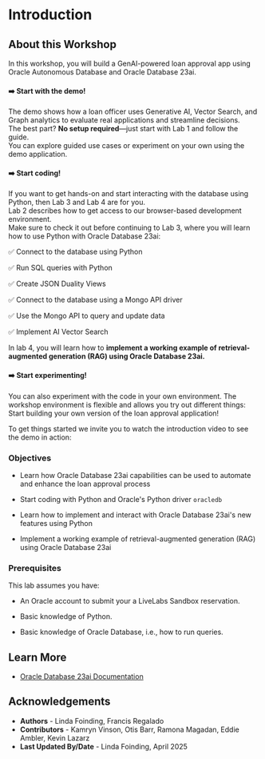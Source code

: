 # Introduction

## About this Workshop

In this workshop, you will build a GenAI-powered loan approval app using Oracle Autonomous Database and Oracle Database 23ai.

#### ➡️ **Start with the demo!**

The demo shows how a loan officer uses Generative AI, Vector Search, and Graph analytics to evaluate real applications and streamline decisions.  
The best part? **No setup required**—just start with Lab 1 and follow the guide.  
You can explore guided use cases or experiment on your own using the demo application.

#### ➡️ **Start coding!**

If you want to get hands-on and start interacting with the database using Python, then Lab 3 and Lab 4 are for you.  
Lab 2 describes how to get access to our browser-based development environment.  
Make sure to check it out before continuing to Lab 3, where you will learn how to use Python with Oracle Database 23ai:

✅ Connect to the database using Python

✅ Run SQL queries with Python

✅ Create JSON Duality Views

✅ Connect to the database using a Mongo API driver

✅ Use the Mongo API to query and update data

✅ Implement AI Vector Search

In lab 4, you will learn how to **implement a working example of retrieval-augmented generation (RAG) using Oracle Database 23ai.**

#### ➡️ **Start experimenting!**

You can also experiment with the code in your own environment. The workshop environment is flexible and allows you try out different things:  
Start building your own version of the loan approval application!

To get things started we invite you to watch the introduction video to see the demo in action:

  [](videohub:1_mg30brw3:medium)

### Objectives

* Learn how Oracle Database 23ai capabilities can be used to automate and enhance the loan approval process

* Start coding with Python and Oracle's Python driver `oracledb`

* Learn how to implement and interact with Oracle Database 23ai's new features using Python

* Implement a working example of retrieval-augmented generation (RAG) using Oracle Database 23ai

### Prerequisites

This lab assumes you have:

* An Oracle account to submit your a LiveLabs Sandbox reservation.

* Basic knowledge of Python.

* Basic knowledge of Oracle Database, i.e., how to run queries.

## Learn More

* [Oracle Database 23ai Documentation](https://docs.oracle.com/en/database/oracle/oracle-database/23/)

## Acknowledgements

* **Authors** - Linda Foinding, Francis Regalado
* **Contributors** - Kamryn Vinson, Otis Barr, Ramona Magadan, Eddie Ambler, Kevin Lazarz
* **Last Updated By/Date** - Linda Foinding, April 2025
